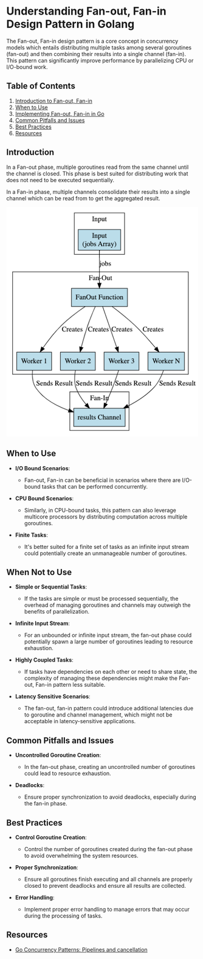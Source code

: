 # Understanding Fan-out, Fan-in Design Pattern in Golang

The Fan-out, Fan-in design pattern is a core concept in concurrency models which entails distributing multiple tasks
among several goroutines (fan-out) and then combining their results into a single channel (fan-in). This pattern can
significantly improve performance by parallelizing CPU or I/O-bound work.

## Table of Contents

1. [Introduction to Fan-out, Fan-in](#introduction)
2. [When to Use](#when-to-use)
3. [Implementing Fan-out, Fan-in in Go](#implementing)
4. [Common Pitfalls and Issues](#common-pitfalls-and-issues)
5. [Best Practices](#best-practices)
6. [Resources](#resources)

## Introduction

In a Fan-out phase, multiple goroutines read from the same channel until the channel is closed. This phase is best
suited for distributing work that does not need to be executed sequentially.

In a Fan-in phase, multiple channels consolidate their results into a single channel which can be read from to get the
aggregated result.

![img.png](../../../docs/images/fanout_in_graph.png)

## When to Use

- **I/O Bound Scenarios**:
    - Fan-out, Fan-in can be beneficial in scenarios where there are I/O-bound tasks that can be performed concurrently.

- **CPU Bound Scenarios**:
    - Similarly, in CPU-bound tasks, this pattern can also leverage multicore processors by distributing computation
      across multiple goroutines.

- **Finite Tasks**:
    - It's better suited for a finite set of tasks as an infinite input stream could potentially create an unmanageable
      number of goroutines.

## When Not to Use

- **Simple or Sequential Tasks**:
    - If the tasks are simple or must be processed sequentially, the overhead of managing goroutines and channels may
      outweigh the benefits of parallelization.

- **Infinite Input Stream**:
    - For an unbounded or infinite input stream, the fan-out phase could potentially spawn a large number of goroutines
      leading to resource exhaustion.

- **Highly Coupled Tasks**:
    - If tasks have dependencies on each other or need to share state, the complexity of managing these dependencies
      might make the Fan-out, Fan-in pattern less suitable.

- **Latency Sensitive Scenarios**:
    - The fan-out, fan-in pattern could introduce additional latencies due to goroutine and channel management, which
      might not be acceptable in latency-sensitive applications.

## Common Pitfalls and Issues

- **Uncontrolled Goroutine Creation**:
    - In the fan-out phase, creating an uncontrolled number of goroutines could lead to resource exhaustion.

- **Deadlocks**:
    - Ensure proper synchronization to avoid deadlocks, especially during the fan-in phase.

## Best Practices

- **Control Goroutine Creation**:
    - Control the number of goroutines created during the fan-out phase to avoid overwhelming the system resources.

- **Proper Synchronization**:
    - Ensure all goroutines finish executing and all channels are properly closed to prevent deadlocks and ensure all
      results are collected.

- **Error Handling**:
    - Implement proper error handling to manage errors that may occur during the processing of tasks.

## Resources

- [Go Concurrency Patterns: Pipelines and cancellation](https://blog.golang.org/pipelines)